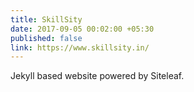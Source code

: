 ```yaml
---
title: SkillSity
date: 2017-09-05 00:02:00 +05:30
published: false
link: https://www.skillsity.in/
---
```


Jekyll based website powered by Siteleaf.